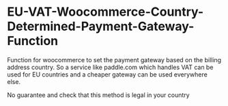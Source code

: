 # EU-VAT-Woocommerce-Country-Determined-Payment-Gateway-Function
Function for woocommerce to set the payment gateway based on the billing address country.
So a service like paddle.com which handles VAT can be used for EU countries and a cheaper 
gateway can be used everywhere else.

No guarantee and check that this method is legal in your country

